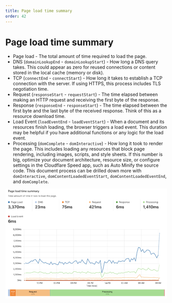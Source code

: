 ```yaml
---
title: Page load time summary
order: 42
---
```


# Page load time summary

* Page load - The total amount of time required to load the page.
* DNS (`domainLookupEnd` - `domainLookupStart`) - How long a DNS query takes. This could appear as zero for reused connections or content stored in the local cache (memory or disk).
* TCP (`connectEnd` - `connectStart`) - How long it takes to establish a TCP connection with the server. If using HTTPS, this process includes TLS negotiation time.
* Request (`responseStart` - `requestStart`) - The time elapsed between making an HTTP request and receiving the first byte of the response.
* Response (`responseEnd` - `responseStart`) - The time elapsed between the first byte and the last byte of the received response. Think of this as a resource download time.
* Load Event (`loadEventEnd` - `loadEventStart`) - When a document and its resources finish loading, the browser triggers a load event. This duration may be helpful if you have additional functions or any logic for the load event.
* Processing (`domComplete` - `domInteractive`) - How long it took to render the page. This includes loading any resources that block page rendering, including images, scripts, and style sheets. If this number is big, optimize your document architecture, resource size, or configure settings in the Cloudflare Speed app, such as Auto Minify the source code. This document process can be drilled down more with `domInteractive`, `domContentLoadedEventStart`, `domContentLoadedEventEnd`, and `domComplete`.

![Web Analytics page load time](../../../static/images/dash-web_analytics-page_load_time.png)